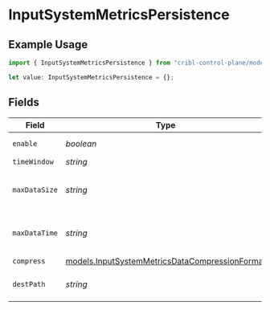 # InputSystemMetricsPersistence

## Example Usage

```typescript
import { InputSystemMetricsPersistence } from "cribl-control-plane/models";

let value: InputSystemMetricsPersistence = {};
```

## Fields

| Field                                                                                                                | Type                                                                                                                 | Required                                                                                                             | Description                                                                                                          |
| -------------------------------------------------------------------------------------------------------------------- | -------------------------------------------------------------------------------------------------------------------- | -------------------------------------------------------------------------------------------------------------------- | -------------------------------------------------------------------------------------------------------------------- |
| `enable`                                                                                                             | *boolean*                                                                                                            | :heavy_minus_sign:                                                                                                   | Spool metrics to disk for Cribl Edge and Search                                                                      |
| `timeWindow`                                                                                                         | *string*                                                                                                             | :heavy_minus_sign:                                                                                                   | Time span for each file bucket                                                                                       |
| `maxDataSize`                                                                                                        | *string*                                                                                                             | :heavy_minus_sign:                                                                                                   | Maximum disk space allowed to be consumed (examples: 420MB, 4GB). When limit is reached, older data will be deleted. |
| `maxDataTime`                                                                                                        | *string*                                                                                                             | :heavy_minus_sign:                                                                                                   | Maximum amount of time to retain data (examples: 2h, 4d). When limit is reached, older data will be deleted.         |
| `compress`                                                                                                           | [models.InputSystemMetricsDataCompressionFormat](../models/inputsystemmetricsdatacompressionformat.md)               | :heavy_minus_sign:                                                                                                   | N/A                                                                                                                  |
| `destPath`                                                                                                           | *string*                                                                                                             | :heavy_minus_sign:                                                                                                   | Path to use to write metrics. Defaults to $CRIBL_HOME/state/system_metrics                                           |